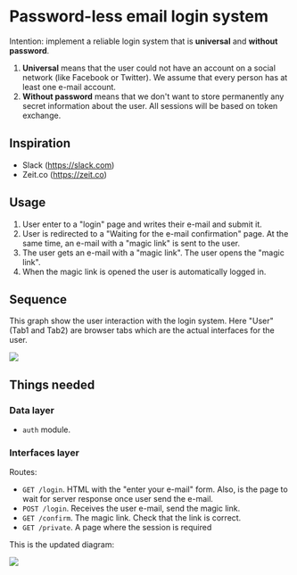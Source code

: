 # Password-less email login system

Intention: implement a reliable login system that is **universal** and **without password**.

1. **Universal** means that the user could not have an account on a social network (like Facebook or Twitter). We assume that every person has at least one e-mail account.
2. **Without password** means that we don't want to store permanently any secret information about the user. All sessions will be based on token exchange.

## Inspiration

- Slack (https://slack.com)
- Zeit.co (https://zeit.co)

## Usage

1. User enter to a "login" page and writes their e-mail and submit it.
2. User is redirected to a "Waiting for the e-mail confirmation" page. At the same time, an e-mail with a "magic link" is sent to the user.
3. The user gets an e-mail with a "magic link". The user opens the "magic link".
4. When the magic link is opened the user is automatically logged in.

## Sequence

This graph show the user interaction with the login system. Here "User" (Tab1 and Tab2) are browser tabs which are the actual interfaces for the user.

![](http://www.plantuml.com/plantuml/png/VL11JiD03Bpx5TC75Aavve0g8SuSG48StQrfh2QxqQxJmkz9OfKc7BXOwnbxnhFxOfnjw5hYO2dZZGyxwaT8W_OS3KNoHV8AqdX8N_VvYgQtNjZ4rwU2xUFSr7ZFQb8Wsuwr_ULSjhx1tew4YzVe-AG1hSRpWdD1Nq6HQ1IJ2LhvD0AU7R-gDM0N8CmIy-m34V3KI3ZZEmtPZJOayOX9XMW6u3PLZPTUulACPSQAfhB8yT-zPGX1IjciYMf176KbxgcodXeZuFKsHS176X0u8gOhGfkA462D5XWVxadM_v_bg1cMq6Utu2pynt97-t5xwDeV)

## Things needed

### Data layer

- `auth` module.

### Interfaces layer

Routes:

- `GET /login`. HTML with the "enter your e-mail" form. Also, is the page to wait for server response once user send the e-mail.
- `POST /login`. Receives the user e-mail, send the magic link.
- `GET /confirm`. The magic link. Check that the link is correct.
- `GET /private`. A page where the session is required


This is the updated diagram:

![](http://www.plantuml.com/plantuml/png/hLDDJyCm3BtdLxprlg7jM26q2u8320Jx0sdgRT7Qf4fTFluzP85kxbg90vSgyRFztcliTSiwS5TNIXls0HjTB5Np7RB6DjenihlR3QwQODyqKpO2LNvdtG1uVdgLY2mntcrjgBCJvqgfU3cI90tnW_dDWBzF6iRbzR8mXzcJEQ2bjhNUfVRNyuki5ofj8CDWZ-pNGKbJj59FRnaGyaKuqefmZllDumEsFjHujxm7pMjjguacETgkg2qVyoSxjkHAwtQBnK81461iA1ueFn528YEf9b1qM-kTDQYiEunN9GLdQM1_JYC4HVMInHycdQLd_FHTW7M5_vWf1PoFpkf840-nE8Tlo4cz2OqovJZcmpG9ZnGaDNyiInO42umFSTfcGlE099g5qGwcyYs1zmJMXG9AahxLvKCFfuBx1PZwlq4iG3_e9OrFkjpJ_z_7drDQ4UCTasEbfFEbMfChkxhw0W00)
